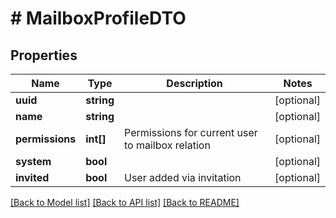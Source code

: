 # # MailboxProfileDTO

## Properties

Name | Type | Description | Notes
------------ | ------------- | ------------- | -------------
**uuid** | **string** |  | [optional]
**name** | **string** |  | [optional]
**permissions** | **int[]** | Permissions for current user to mailbox relation | [optional]
**system** | **bool** |  | [optional]
**invited** | **bool** | User added via invitation | [optional]

[[Back to Model list]](../../README.md#models) [[Back to API list]](../../README.md#endpoints) [[Back to README]](../../README.md)
